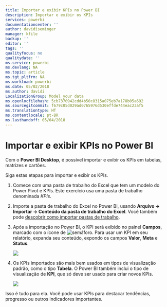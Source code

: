 ```yaml
---
title: Importar e exibir KPIs no Power BI
description: Importar e exibir os KPIs
services: powerbi
documentationcenter: ''
author: davidiseminger
manager: kfile
backup: ''
editor: ''
tags: ''
qualityfocus: no
qualitydate: ''
ms.service: powerbi
ms.devlang: NA
ms.topic: article
ms.tgt_pltfrm: NA
ms.workload: powerbi
ms.date: 05/02/2018
ms.author: davidi
LocalizationGroup: Model your data
ms.openlocfilehash: 5cb7370942cdd4b50c8315a075eb7a178b05a692
ms.sourcegitcommit: f679c05d029ad0765976d530effde744eac23af5
ms.translationtype: HT
ms.contentlocale: pt-BR
ms.lasthandoff: 05/04/2018
---
```

# <a name="import-and-display-kpis-in-power-bi"></a>Importar e exibir KPIs no Power BI
Com o **Power BI Desktop**, é possível importar e exibir os KPIs em tabelas, matrizes e cartões.

Siga estas etapas para importar e exibir os KPIs.

1. Comece com uma pasta de trabalho do Excel que tem um modelo do Power Pivot e KPIs. Este exercício usa uma pasta de trabalho denominada *KPIs*.

1. Importe a pasta de trabalho do Excel no Power BI, usando **Arquivo -> Importar -> Conteúdo da pasta de trabalho do Excel**. Você também pode [descobrir como importar pastas de trabalho](desktop-import-excel-workbooks.md). 

1. Após a importação no Power BI, o KPI será exibido no painel **Campos**, marcado com o ícone de ![semáforo](media/desktop-import-and-display-kpis/traffic.png). Para usar um KPI em seu relatório, expanda seu conteúdo, expondo os campos **Valor**, **Meta** e **Status**.

    ![](media/desktop-import-and-display-kpis/desktoppreviewfeatureon2.png)

1. Os KPIs importados são mais bem usados em tipos de visualização padrão, como o tipo **Tabela**. O Power BI também inclui o tipo de visualização de **KPI**, que só deve ser usado para criar novos KPIs.
   
    ![](media/desktop-import-and-display-kpis/desktoppreviewfeatureon3.png)

Isso é tudo para ela. Você pode usar KPIs para destacar tendências, progresso ou outros indicadores importantes.
